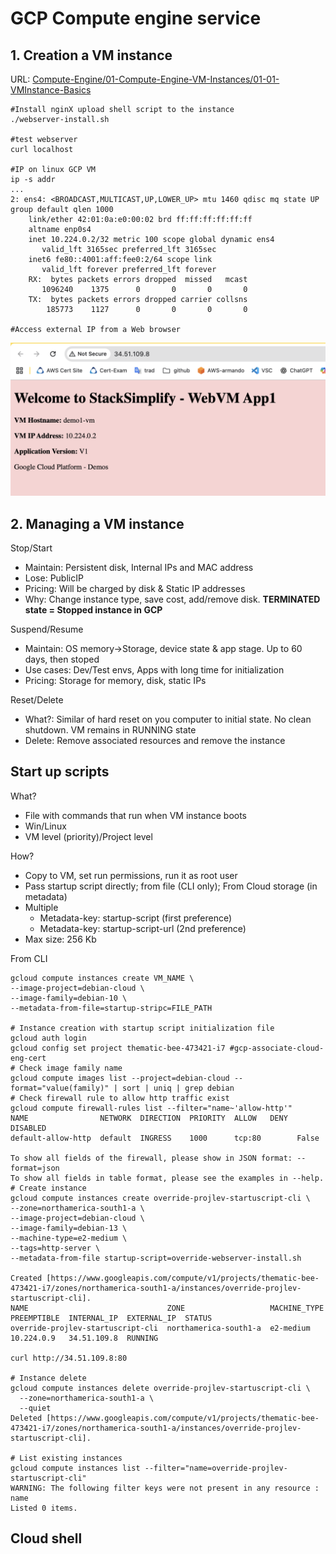 # GCP Compute engine service

## 1. Creation a VM instance

URL: [Compute-Engine/01-Compute-Engine-VM-Instances/01-01-VMInstance-Basics](https://github.com/stacksimplify/google-cloud-certifications/tree/main/Compute-Engine/01-Compute-Engine-VM-Instances/01-01-VMInstance-Basics)

```shell
#Install nginX upload shell script to the instance
./webserver-install.sh

#test webserver
curl localhost

#IP on linux GCP VM
ip -s addr
...
2: ens4: <BROADCAST,MULTICAST,UP,LOWER_UP> mtu 1460 qdisc mq state UP group default qlen 1000
    link/ether 42:01:0a:e0:00:02 brd ff:ff:ff:ff:ff:ff
    altname enp0s4
    inet 10.224.0.2/32 metric 100 scope global dynamic ens4
       valid_lft 3165sec preferred_lft 3165sec
    inet6 fe80::4001:aff:fee0:2/64 scope link 
       valid_lft forever preferred_lft forever
    RX:  bytes packets errors dropped  missed   mcast           
       1096240    1375      0       0       0       0 
    TX:  bytes packets errors dropped carrier collsns           
        185773    1127      0       0       0       0 

#Access external IP from a Web browser
```

![Web browser access](../imgs/gcp-vm-webserver.png)

## 2. Managing a VM instance

Stop/Start
- Maintain: Persistent disk, Internal IPs and MAC address
- Lose: PublicIP
- Pricing: Will be charged by disk & Static IP addresses
- Why: Change instance type, save cost, add/remove disk. **TERMINATED state = Stopped instance in GCP**

Suspend/Resume
- Maintain: OS memory->Storage, device state & app stage. Up to 60 days, then stoped
- Use cases: Dev/Test envs, Apps with long time for initialization
- Pricing: Storage for memory, disk, static IPs

Reset/Delete
- What?: Similar of hard reset on you computer to initial state. No clean shutdown. VM remains in RUNNING state
- Delete: Remove associated resources and remove the instance

## Start up scripts

What?
- File with commands that run when VM instance boots
- Win/Linux
- VM level (priority)/Project level

How?
- Copy to VM, set run permissions, run it as root user
- Pass startup script directly; from file (CLI only); From Cloud storage (in metadata)
- Multiple
    - Metadata-key: startup-script     (first preference)
    - Metadata-key: startup-script-url (2nd preference)
- Max size: 256 Kb

From CLI

```shell
gcloud compute instances create VM_NAME \
--image-project=debian-cloud \
--image-family=debian-10 \
--metadata-from-file=startup-stripc=FILE_PATH

# Instance creation with startup script initialization file
gcloud auth login
gcloud config set project thematic-bee-473421-i7 #gcp-associate-cloud-eng-cert
# Check image family name
gcloud compute images list --project=debian-cloud --format="value(family)" | sort | uniq | grep debian
# Check firewall rule to allow http traffic exist
gcloud compute firewall-rules list --filter="name~'allow-http'"
NAME                NETWORK  DIRECTION  PRIORITY  ALLOW   DENY  DISABLED
default-allow-http  default  INGRESS    1000      tcp:80        False

To show all fields of the firewall, please show in JSON format: --format=json
To show all fields in table format, please see the examples in --help.
# Create instance
gcloud compute instances create override-projlev-startuscript-cli \
--zone=northamerica-south1-a \
--image-project=debian-cloud \
--image-family=debian-13 \
--machine-type=e2-medium \
--tags=http-server \
--metadata-from-file startup-script=override-webserver-install.sh

Created [https://www.googleapis.com/compute/v1/projects/thematic-bee-473421-i7/zones/northamerica-south1-a/instances/override-projlev-startuscript-cli].
NAME                               ZONE                   MACHINE_TYPE  PREEMPTIBLE  INTERNAL_IP  EXTERNAL_IP  STATUS
override-projlev-startuscript-cli  northamerica-south1-a  e2-medium                  10.224.0.9   34.51.109.8  RUNNING

curl http://34.51.109.8:80

# Instance delete 
gcloud compute instances delete override-projlev-startuscript-cli \
  --zone=northamerica-south1-a \
  --quiet
Deleted [https://www.googleapis.com/compute/v1/projects/thematic-bee-473421-i7/zones/northamerica-south1-a/instances/override-projlev-startuscript-cli].

# List existing instances
gcloud compute instances list --filter="name=override-projlev-startuscript-cli"
WARNING: The following filter keys were not present in any resource : name
Listed 0 items.
```

## Cloud shell

